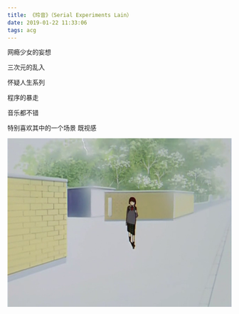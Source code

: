 ```yaml
---
title: 《玲音》（Serial Experiments Lain）
date: 2019-01-22 11:33:06
tags: acg
---
```

网瘾少女的妄想

三次元的乱入

怀疑人生系列

程序的暴走

音乐都不错

特别喜欢其中的一个场景 既视感

![Lain](./images/Lain.png)